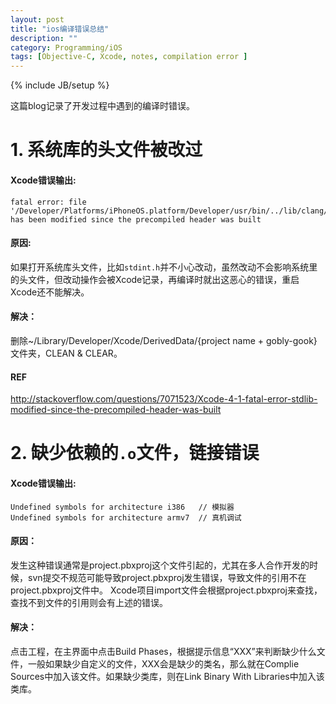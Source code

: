 ```yaml
---
layout: post
title: "ios编译错误总结"
description: ""
category: Programming/iOS
tags: [Objective-C, Xcode, notes, compilation error ]
---
```

{% include JB/setup %}


这篇blog记录了开发过程中遇到的编译时错误。

# 1. 系统库的头文件被改过

#### Xcode错误输出:
	
	fatal error: file '/Developer/Platforms/iPhoneOS.platform/Developer/usr/bin/../lib/clang/2.1/include/stdint.h' has been modified since the precompiled header was built
		
#### 原因:
	
如果打开系统库头文件，比如`stdint.h`并不小心改动，虽然改动不会影响系统里的头文件，但改动操作会被Xcode记录，再编译时就出这恶心的错误，重启Xcode还不能解决。
		
#### 解决：
		
删除~/Library/Developer/Xcode/DerivedData/{project name + gobly-gook}文件夹，CLEAN & CLEAR。

#### REF
	
<http://stackoverflow.com/questions/7071523/Xcode-4-1-fatal-error-stdlib-modified-since-the-precompiled-header-was-built>
		
# 2. 缺少依赖的`.o`文件，链接错误

#### Xcode错误输出:

	Undefined symbols for architecture i386   // 模拟器
	Undefined symbols for architecture armv7  // 真机调试
			
#### 原因：
	
发生这种错误通常是project.pbxproj这个文件引起的，尤其在多人合作开发的时候，svn提交不规范可能导致project.pbxproj发生错误，导致文件的引用不在project.pbxproj文件中。 Xcode项目import文件会根据project.pbxproj来查找，查找不到文件的引用则会有上述的错误。
		
#### 解决：
	
点击工程，在主界面中点击Build Phases，根据提示信息“XXX”来判断缺少什么文件，一般如果缺少自定义的文件，XXX会是缺少的类名，那么就在Complie Sources中加入该文件。如果缺少类库，则在Link Binary With Libraries中加入该类库。